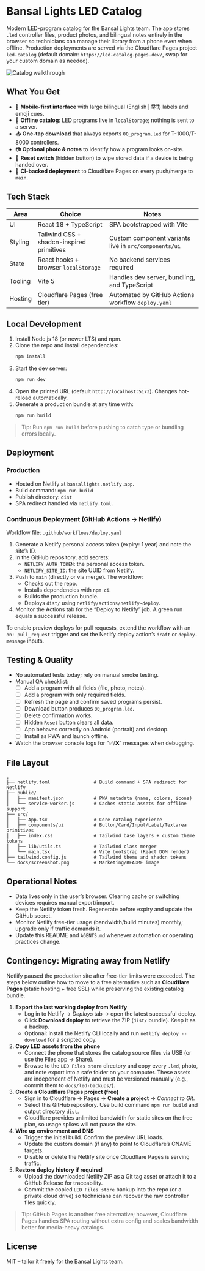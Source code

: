 # Bansal Lights LED Catalog

Modern LED-program catalog for the Bansal Lights team. The app stores `.led` controller files, product photos, and bilingual notes entirely in the browser so technicians can manage their library from a phone even when offline. Production deployments are served via the Cloudflare Pages project `led-catalog` (default domain: `https://led-catalog.pages.dev/`, swap for your custom domain as needed).

![Catalog walkthrough](docs/screenshot.png)

## What You Get
- 📱 **Mobile-first interface** with large bilingual (English | हिंदी) labels and emoji cues.
- 💾 **Offline catalog**: LED programs live in `localStorage`; nothing is sent to a server.
- 📥 **One-tap download** that always exports `00_program.led` for T-1000/T-8000 controllers.
- 📷 **Optional photo & notes** to identify how a program looks on-site.
- 🔐 **Reset switch** (hidden button) to wipe stored data if a device is being handed over.
- 🚀 **CI-backed deployment** to Cloudflare Pages on every push/merge to `main`.

## Tech Stack
| Area | Choice | Notes |
| ---- | ------ | ----- |
| UI | React 18 + TypeScript | SPA bootstrapped with Vite |
| Styling | Tailwind CSS + shadcn-inspired primitives | Custom component variants live in `src/components/ui` |
| State | React hooks + browser `localStorage` | No backend services required |
| Tooling | Vite 5 | Handles dev server, bundling, and TypeScript |
| Hosting | Cloudflare Pages (free tier) | Automated by GitHub Actions workflow `deploy.yaml` |

## Local Development
1. Install Node.js 18 (or newer LTS) and npm.
2. Clone the repo and install dependencies:
   ```bash
   npm install
   ```
3. Start the dev server:
   ```bash
   npm run dev
   ```
4. Open the printed URL (default `http://localhost:5173`). Changes hot-reload automatically.
5. Generate a production bundle at any time with:
   ```bash
   npm run build
   ```

> Tip: Run `npm run build` before pushing to catch type or bundling errors locally.

## Deployment
### Production
- Hosted on Netlify at `bansallights.netlify.app`.
- Build command: `npm run build`
- Publish directory: `dist`
- SPA redirect handled via `netlify.toml`.

### Continuous Deployment (GitHub Actions → Netlify)
Workflow file: `.github/workflows/deploy.yaml`

1. Generate a Netlify personal access token (expiry: 1 year) and note the site’s ID.
2. In the GitHub repository, add secrets:
   - `NETLIFY_AUTH_TOKEN`: the personal access token.
   - `NETLIFY_SITE_ID`: the site UUID from Netlify.
3. Push to `main` (directly or via merge). The workflow:
   - Checks out the repo.
   - Installs dependencies with `npm ci`.
   - Builds the production bundle.
   - Deploys `dist/` using `netlify/actions/netlify-deploy`.
4. Monitor the Actions tab for the “Deploy to Netlify” job. A green run equals a successful release.

To enable preview deploys for pull requests, extend the workflow with an `on: pull_request` trigger and set the Netlify deploy action’s `draft` or `deploy-message` inputs.

## Testing & Quality
- No automated tests today; rely on manual smoke testing.
- Manual QA checklist:
  - [ ] Add a program with all fields (file, photo, notes).
  - [ ] Add a program with only required fields.
  - [ ] Refresh the page and confirm saved programs persist.
  - [ ] Download button produces `00_program.led`.
  - [ ] Delete confirmation works.
  - [ ] Hidden `Reset` button clears all data.
  - [ ] App behaves correctly on Android (portrait) and desktop.
  - [ ] Install as PWA and launch offline.
- Watch the browser console logs for “✅/❌” messages when debugging.

## File Layout
```
.
├── netlify.toml                # Build command + SPA redirect for Netlify
├── public/
│   ├── manifest.json           # PWA metadata (name, colors, icons)
│   └── service-worker.js       # Caches static assets for offline support
├── src/
│   ├── App.tsx                 # Core catalog experience
│   ├── components/ui           # Button/Card/Input/Label/Textarea primitives
│   ├── index.css               # Tailwind base layers + custom theme tokens
│   ├── lib/utils.ts            # Tailwind class merger
│   └── main.tsx                # Vite bootstrap (React DOM render)
├── tailwind.config.js          # Tailwind theme and shadcn tokens
└── docs/screenshot.png         # Marketing/README image
```

## Operational Notes
- Data lives only in the user’s browser. Clearing cache or switching devices requires manual export/import.
- Keep the Netlify token fresh. Regenerate before expiry and update the GitHub secret.
- Monitor Netlify free-tier usage (bandwidth/build minutes) monthly; upgrade only if traffic demands it.
- Update this README and `AGENTS.md` whenever automation or operating practices change.

## Contingency: Migrating away from Netlify
Netlify paused the production site after free-tier limits were exceeded. The steps below outline how to move to a free alternative such as **Cloudflare Pages** (static hosting + free SSL) while preserving the existing catalog bundle.

1. **Export the last working deploy from Netlify**
   - Log in to Netlify → *Deploys* tab → open the latest successful deploy.
   - Click **Download deploy** to retrieve the ZIP (`dist/` bundle). Keep it as a backup.
   - Optional: install the Netlify CLI locally and run `netlify deploy --download` for a scripted copy.
2. **Copy LED assets from the phone**
   - Connect the phone that stores the catalog source files via USB (or use the Files app → Share).
   - Browse to the `LED Files store` directory and copy every `.led`, photo, and note export into a safe folder on your computer. These assets are independent of Netlify and must be versioned manually (e.g., commit them to `docs/led-backups/`).
3. **Create a Cloudflare Pages project (free)**
   - Sign in to Cloudflare → Pages → **Create a project** → *Connect to Git*.
   - Select this GitHub repository. Use build command `npm run build` and output directory `dist`.
   - Cloudflare provides unlimited bandwidth for static sites on the free plan, so usage spikes will not pause the site.
4. **Wire up environment and DNS**
   - Trigger the initial build. Confirm the preview URL loads.
   - Update the custom domain (if any) to point to Cloudflare’s CNAME targets.
   - Disable or delete the Netlify site once Cloudflare Pages is serving traffic.
5. **Restore deploy history if required**
   - Upload the downloaded Netlify ZIP as a Git tag asset or attach it to a GitHub Release for traceability.
   - Commit the copied `LED Files store` backup into the repo (or a private cloud drive) so technicians can recover the raw controller files quickly.

> Tip: GitHub Pages is another free alternative; however, Cloudflare Pages handles SPA routing without extra config and scales
> bandwidth better for media-heavy catalogs.

## License
MIT – tailor it freely for the Bansal Lights team.
